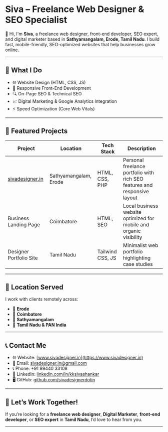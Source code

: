 # Siva – Freelance Web Designer & SEO Specialist

👋 Hi, I'm **Siva**, a freelance web designer, front-end developer, SEO expert, and digital marketer based in **Sathyamangalam, Erode, Tamil Nadu**. I build fast, mobile-friendly, SEO-optimized websites that help businesses grow online.

---

## 💼 What I Do

- 🌐 Website Design (HTML, CSS, JS)
- 📱 Responsive Front-End Development
- 🔍 On-Page SEO & Technical SEO
- 📈 Digital Marketing & Google Analytics Integration
- ⚡ Speed Optimization (Core Web Vitals)

---

## 🌟 Featured Projects

| Project | Location | Tech Stack | Description |
|--------|----------|------------|-------------|
| [sivadesigner.in](https://www.sivadesigner.in) | Sathyamangalam, Erode | HTML, CSS, PHP | Personal freelance portfolio with rich SEO features and responsive layout |
| Business Landing Page | Coimbatore | HTML, SEO | Local business website optimized for mobile and organic visibility |
| Designer Portfolio Site | Tamil Nadu | Tailwind CSS, JS | Minimalist web portfolio highlighting case studies |

---

## 📍 Location Served

I work with clients remotely across:
- 📍 **Erode**
- 📍 **Coimbatore**
- 📍 **Sathyamangalam**
- 📍 **Tamil Nadu & PAN India**

---

## 📞 Contact Me

- 🌐 Website: [www.sivadesigner.in](https://www.sivadesigner.in)
- 📧 Email: [sivadesigner.in@gmail.com](mailto:sivadesigner.in@gmail.com)
- 📞 Phone: +91 99440 33108
- 💼 LinkedIn: [linkedin.com/in/kksivashankar](https://www.linkedin.com/in/kksivashankar/)
- 🖥 GitHub: [github.com/sivadesignerdotin](https://github.com/sivadesignerdotin)

---

## 🔗 Let’s Work Together!

If you’re looking for a **freelance web designer**, **Digital Marketer**, **front-end developer**, or **SEO expert** in **Tamil Nadu**, I’d love to hear from you.

---
